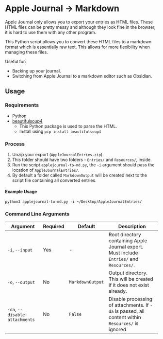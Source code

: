 # Apple Journal -> Markdown

Apple Journal only allows you to export your entries as HTML files. These HTML files can be pretty messy and although they look fine in the browser, it is hard to use them with any other program.

This Python script allows you to convert these HTML files to a markdown format which is essentially raw text. This allows for more flexibility when managing these files.

Useful for:
- Backing up your journal.
- Switching from Apple Journal to a markdown editor such as Obsidian.

## Usage

### Requirements
- Python
- [beautifulsoup4](https://pypi.org/project/beautifulsoup4/)
	- This Python package is used to parse the HTML.
	- Install using `pip install beautifulsoup4`

### Process
1. Unzip your export (`AppleJournalEntries.zip`).
2. This folder should have two folders - `Entries/` and `Resources/`, inside.
3. Run the  script `applejournal-to-md.py`, the `-i` argument should pass the location of `AppleJournalEntries/`.
4. By default a folder called `MarkdownOutput` will be created next to the script file containing all converted entries.

#### Example Usage

```
python3 applejournal-to-md.py -i ~/Desktop/AppleJournalEntries/
```

### Command Line Arguments

| Argument                       | Required | Default          | Description                                                                                        |
| ------------------------------ | -------- | ---------------- | -------------------------------------------------------------------------------------------------- |
| `-i`, `--input`                | Yes      | -                | Root directory containing Apple Journal export. Must include `Entries/` and `Resources/`.          |
| `-o`, `--output`               | No       | `MarkdownOutput` | Output directory. This will be created if it does not exist already.                               |
| `-da`, `--disable-attachments` | No       | `False`          | Disable processing of attachments. If `-da` is passed, all content within `Resources/` is ignored. |
